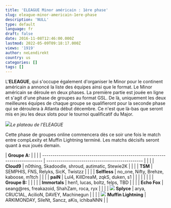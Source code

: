 ```yaml
---
title: 'ELEAGUE Minor américain : 1ère phase'
slug: eleague-minor-americain-1ere-phase
description: 'NULL'
type: default
language: fr
draft: false
date: 2016-11-08T12:46:00.000Z
lastmod: 2022-05-09T09:18:17.000Z
views: '1919'
author: neLendirekt
country: us
categories: []
tags: []
---
```

L'**ELEAGUE**, qui s'occupe également d'organiser le Minor pour le continent américain a annoncé la liste des équipes ainsi que le format. Le Minor américain se déroule en deux phases. La première partie est jouée en ligne et s'agit d'une phase de groupes au format GSL. De là, uniquement les deux meilleures équipes de chaque groupe se qualifieront pour la seconde phase qui se déroulera à Atlanta début décembre. Ce n'est que là-bas que seront mis en jeu les deux slots pour le tournoi qualificatif du Major. 

![](/storage/images/5821d1c1d31e4_ggesgsejpeg)_Le plateau de l'ELEAGUE_

Cette phase de groupes online commencera dès ce soir une fois le match entre compLexity et Muffin Lightning terminé. Les matchs décisifs seront quant à eux joués demain.

| **Groupe A:**                                                                  |                                                 |  |
| ------------------------------------------------------------------------------ | ----------------------------------------------- |  |
| |  **Cloud9**                                                                  | n0thing, Skadoodle, shroud, autimatic, Stewie2K |  |
| |  **TSM**                                                                     | SEMPHIS, FNS, Relyks, SicK, Twistzz             |  |
| |  **Selfless**                                                                | no\_one, Nifty, Brehze, kaboose, m1tch          |  |
| |  **paiN**                                                                    | Lul4, KillDreaM, zqkS, duken, s1                |  |
| |                                                                              |                                                 |  |
| **Groupe B:**                                                                  |                                                 |  |
| |  **Immortals**                                                               | hen1, lucas, boltz, felps, TBD                  |  |
| |  **Echo Fox**                                                                | seang@res, freakazoid, ShahZam, roca, ryx       |  |
| |  **![](/storage/countries/flag/world_flag_580d21e9b0bf5.png) Splyce**        | arya, CRUC1AL, AcilioN, DAVEY, Machinegun       |  |
| |  ![](/storage/countries/flag/na_flag_58176583b5a4d.png) **Muffin Lightning** | ARKIMONDAY, SileNt, Sancz, aKis, ichibaNNN      |  |
